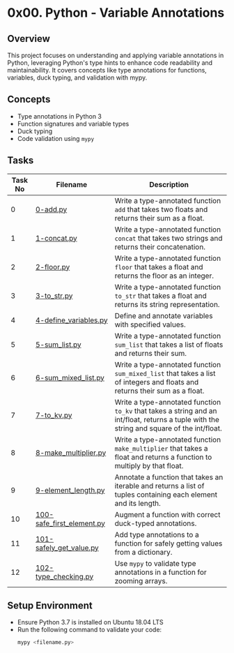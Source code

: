 # 0x00. Python - Variable Annotations

## Overview
This project focuses on understanding and applying variable annotations in Python, leveraging Python's type hints to enhance code readability and maintainability. It covers concepts like type annotations for functions, variables, duck typing, and validation with mypy.

## Concepts
- Type annotations in Python 3
- Function signatures and variable types
- Duck typing
- Code validation using `mypy`

## Tasks

| Task No | Filename                | Description                                                     |
|-------------|-------------------------|-----------------------------------------------------------------|
| 0           | [0-add.py](0-add.py)     | Write a type-annotated function `add` that takes two floats and returns their sum as a float. |
| 1           | [1-concat.py](1-concat.py) | Write a type-annotated function `concat` that takes two strings and returns their concatenation. |
| 2           | [2-floor.py](2-floor.py) | Write a type-annotated function `floor` that takes a float and returns the floor as an integer. |
| 3           | [3-to_str.py](3-to_str.py) | Write a type-annotated function `to_str` that takes a float and returns its string representation. |
| 4           | [4-define_variables.py](4-define_variables.py) | Define and annotate variables with specified values. |
| 5           | [5-sum_list.py](5-sum_list.py) | Write a type-annotated function `sum_list` that takes a list of floats and returns their sum. |
| 6           | [6-sum_mixed_list.py](6-sum_mixed_list.py) | Write a type-annotated function `sum_mixed_list` that takes a list of integers and floats and returns their sum as a float. |
| 7           | [7-to_kv.py](7-to_kv.py) | Write a type-annotated function `to_kv` that takes a string and an int/float, returns a tuple with the string and square of the int/float. |
| 8           | [8-make_multiplier.py](8-make_multiplier.py) | Write a type-annotated function `make_multiplier` that takes a float and returns a function to multiply by that float. |
| 9           | [9-element_length.py](9-element_length.py) | Annotate a function that takes an iterable and returns a list of tuples containing each element and its length. |
| 10          | [100-safe_first_element.py](100-safe_first_element.py) | Augment a function with correct duck-typed annotations. |
| 11          | [101-safely_get_value.py](101-safely_get_value.py) | Add type annotations to a function for safely getting values from a dictionary. |
| 12          | [102-type_checking.py](102-type_checking.py) | Use `mypy` to validate type annotations in a function for zooming arrays. |

## Setup Environment
- Ensure Python 3.7 is installed on Ubuntu 18.04 LTS
- Run the following command to validate your code:
  ```bash
  mypy <filename.py>

